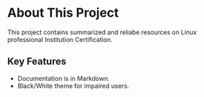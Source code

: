 # About This Project
This project contains summarized and reliabe resources on Linux professional Institution Certification.

## Key Features

- Documentation is in Markdown.
- Black/White theme for impaired users.


